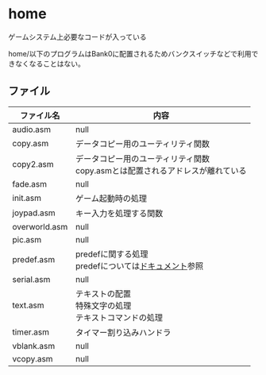 # home

ゲームシステム上必要なコードが入っている

home/以下のプログラムはBank0に配置されるためバンクスイッチなどで利用できなくなることはない。

## ファイル

 ファイル名  |  内容
---- | ----
 audio.asm  |  null
 copy.asm  |  データコピー用のユーティリティ関数
 copy2.asm  |  データコピー用のユーティリティ関数 <br/>copy.asmとは配置されるアドレスが離れている
 fade.asm  |  null
 init.asm  |  ゲーム起動時の処理
 joypad.asm  |  キー入力を処理する関数
 overworld.asm  |  null
 pic.asm  |  null
 predef.asm  |  predefに関する処理 <br/>predefについては[ドキュメント](../docs/predef.md)参照
 serial.asm  |  null
 text.asm  |  テキストの配置 <br/>特殊文字の処理 <br/>テキストコマンドの処理
 timer.asm  |  タイマー割り込みハンドラ
 vblank.asm  |  null
 vcopy.asm  |  null